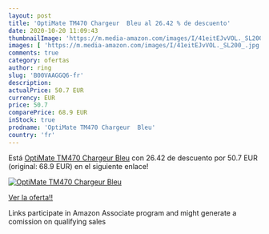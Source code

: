 ```yaml
---
layout: post
title: 'OptiMate TM470 Chargeur  Bleu al 26.42 % de descuento'
date: 2020-10-20 11:09:43
thumbnailImage: 'https://m.media-amazon.com/images/I/41eitEJvVOL._SL200_.jpg'
images: [ 'https://m.media-amazon.com/images/I/41eitEJvVOL._SL200_.jpg' ]
comments: true
category: ofertas
author: ring
slug: 'B00VAAGGQ6-fr'
description:
actualPrice: 50.7 EUR
currency: EUR
price: 50.7
comparePrice: 68.9 EUR
inStock: true
prodname: 'OptiMate TM470 Chargeur  Bleu'
country: 'fr'
---
```


Está [OptiMate TM470 Chargeur  Bleu](https://www.amazon.fr/dp/B00VAAGGQ6/?tag=tolees0d-21) con 26.42 de descuento por 50.7 EUR (original: 68.9 EUR) en el siguiente enlace!

[![OptiMate TM470 Chargeur  Bleu](https://m.media-amazon.com/images/I/41eitEJvVOL._SL200_.jpg)](https://www.amazon.fr/dp/B00VAAGGQ6/?tag=tolees0d-21)

[Ver la oferta!!](https://www.amazon.fr/dp/B00VAAGGQ6/?tag=tolees0d-21)

Links participate in Amazon Associate program and might generate a comission on qualifying sales


